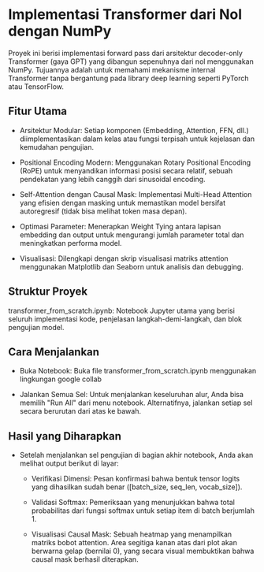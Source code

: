 # Implementasi Transformer dari Nol dengan NumPy
Proyek ini berisi implementasi forward pass dari arsitektur decoder-only Transformer (gaya GPT) yang dibangun sepenuhnya dari nol menggunakan NumPy. Tujuannya adalah untuk memahami mekanisme internal Transformer tanpa bergantung pada library deep learning seperti PyTorch atau TensorFlow.

## Fitur Utama
- Arsitektur Modular: Setiap komponen (Embedding, Attention, FFN, dll.) diimplementasikan dalam kelas atau fungsi terpisah untuk kejelasan dan kemudahan pengujian.

- Positional Encoding Modern: Menggunakan Rotary Positional Encoding (RoPE) untuk menyandikan informasi posisi secara relatif, sebuah pendekatan yang lebih canggih dari sinusoidal encoding.

- Self-Attention dengan Causal Mask: Implementasi Multi-Head Attention yang efisien dengan masking untuk memastikan model bersifat autoregresif (tidak bisa melihat token masa depan).

- Optimasi Parameter: Menerapkan Weight Tying antara lapisan embedding dan output untuk mengurangi jumlah parameter total dan meningkatkan performa model.

- Visualisasi: Dilengkapi dengan skrip visualisasi matriks attention menggunakan Matplotlib dan Seaborn untuk analisis dan debugging.

## Struktur Proyek
transformer_from_scratch.ipynb: Notebook Jupyter utama yang berisi seluruh implementasi kode, penjelasan langkah-demi-langkah, dan blok pengujian model.

## Cara Menjalankan
- Buka Notebook: Buka file transformer_from_scratch.ipynb menggunakan lingkungan google collab

- Jalankan Semua Sel: Untuk menjalankan keseluruhan alur, Anda bisa memilih "Run All" dari menu notebook. Alternatifnya, jalankan setiap sel secara berurutan dari atas ke bawah.

## Hasil yang Diharapkan
- Setelah menjalankan sel pengujian di bagian akhir notebook, Anda akan melihat output berikut di layar:

  - Verifikasi Dimensi: Pesan konfirmasi bahwa bentuk tensor logits yang dihasilkan sudah benar ([batch_size, seq_len, vocab_size]).

  - Validasi Softmax: Pemeriksaan yang menunjukkan bahwa total probabilitas dari fungsi softmax untuk setiap item di batch berjumlah 1.

  - Visualisasi Causal Mask: Sebuah heatmap yang menampilkan matriks bobot attention. Area segitiga kanan atas dari plot akan berwarna gelap (bernilai 0), yang secara visual membuktikan bahwa causal mask berhasil diterapkan.
